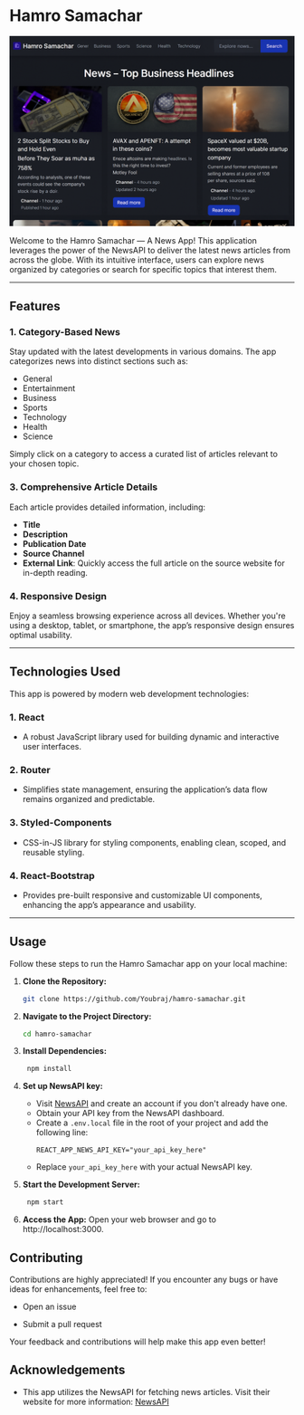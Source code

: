 # Hamro Samachar

![](https://github.com/Youbraj/hamro-samachar/blob/7260ae31038871d793063c6940df9ac5fee54ad8/public/app-screenshot.png)

Welcome to the Hamro Samachar — A News App! This application leverages the power of the NewsAPI to deliver the latest news articles from across the globe. With its intuitive interface, users can explore news organized by categories or search for specific topics that interest them.

---

## Features

### 1. **Category-Based News**

Stay updated with the latest developments in various domains. The app categorizes news into distinct sections such as:

- General
- Entertainment
- Business
- Sports
- Technology
- Health
- Science

Simply click on a category to access a curated list of articles relevant to your chosen topic.


### 3. **Comprehensive Article Details**

Each article provides detailed information, including:

- **Title**
- **Description**
- **Publication Date**
- **Source Channel**
- **External Link**: Quickly access the full article on the source website for in-depth reading.

### 4. **Responsive Design**

Enjoy a seamless browsing experience across all devices. Whether you're using a desktop, tablet, or smartphone, the app’s responsive design ensures optimal usability.

---

## Technologies Used

This app is powered by modern web development technologies:

### **1. React**

- A robust JavaScript library used for building dynamic and interactive user interfaces.

### **2. Router**

- Simplifies state management, ensuring the application’s data flow remains organized and predictable.

### **3. Styled-Components**

- CSS-in-JS library for styling components, enabling clean, scoped, and reusable styling.

### **4. React-Bootstrap**

- Provides pre-built responsive and customizable UI components, enhancing the app’s appearance and usability.


---

## Usage

Follow these steps to run the Hamro Samachar app on your local machine:

1. **Clone the Repository:**

   ```bash
   git clone https://github.com/Youbraj/hamro-samachar.git

2. **Navigate to the Project Directory:**

    ```bash
    cd hamro-samachar

3. **Install Dependencies:**

   ```bash
    npm install

4. **Set up NewsAPI key:**
   - Visit [NewsAPI](https://newsapi.org/) and create an account if you don't already have one.
   - Obtain your API key from the NewsAPI dashboard.
   - Create a `.env.local` file in the root of your project and add the following line:
     ```
     REACT_APP_NEWS_API_KEY="your_api_key_here"
     ```
   - Replace `your_api_key_here` with your actual NewsAPI key.


4. **Start the Development Server:**

   ```bash
    npm start

5. **Access the App:** Open your web browser and go to http://localhost:3000.

## Contributing

Contributions are highly appreciated! If you encounter any bugs or have ideas for enhancements, feel free to:

- Open an issue

- Submit a pull request

Your feedback and contributions will help make this app even better!

## Acknowledgements

- This app utilizes the NewsAPI for fetching news articles. Visit their website for more information: [NewsAPI](https://newsapi.org/)
